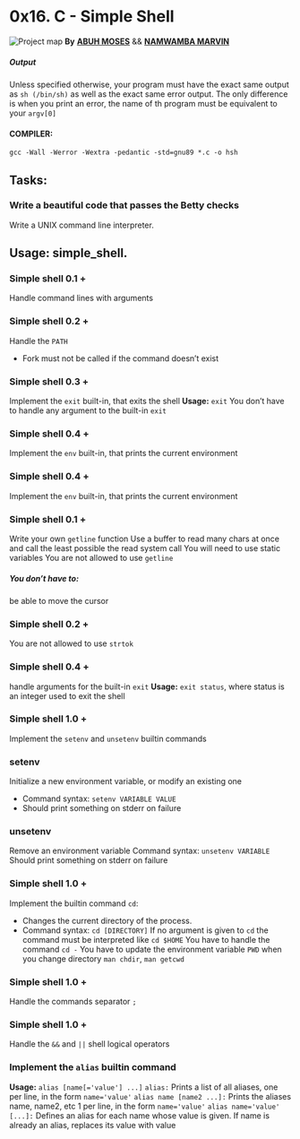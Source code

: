# 0x16. C - Simple Shell
![Project map](https://drive.google.com/file/d/1LsNC4hEpaKNMpclTaCBoN6drBxCm12aI/view?usp=sharing)
**By** [__ABUH MOSES__](https://github.com/hectoriabandini) && [**NAMWAMBA MARVIN**](https://github.com/NamwambaMarvin)
##### Output
Unless specified otherwise, your program must have the exact same output as `sh (/bin/sh)` as well as the exact same error output.
The only difference is when you print an error, the name of th program must be equivalent to your `argv[0]`

#### COMPILER:
```gcc -Wall -Werror -Wextra -pedantic -std=gnu89 *.c -o hsh```
## Tasks: 
### Write a beautiful code that passes the Betty checks
Write a UNIX command line interpreter.
## Usage: simple_shell.
### Simple shell 0.1 +
Handle command lines with arguments
### Simple shell 0.2 +
Handle the `PATH`
 - Fork must not be called if the command doesn’t exist
### Simple shell 0.3 +
Implement the `exit` built-in, that exits the shell
__Usage:__ `exit`
You don’t have to handle any argument to the built-in `exit`
### Simple shell 0.4 +
Implement the `env` built-in, that prints the current environment
### Simple shell 0.4 +
Implement the `env` built-in, that prints the current environment
### Simple shell 0.1 +
Write your own `getline` function
Use a buffer to read many chars at once and call the least possible the read system call
You will need to use static variables
You are not allowed to use `getline`
##### You don’t have to:
be able to move the cursor
### Simple shell 0.2 +
You are not allowed to use `strtok`
### Simple shell 0.4 +
handle arguments for the built-in `exit`
**Usage:** `exit status`, where status is an integer used to exit the shell
### Simple shell 1.0 +
Implement the `setenv` and `unsetenv` builtin commands
### setenv
Initialize a new environment variable, or modify an existing one
- Command syntax: `setenv VARIABLE VALUE`
- Should print something on stderr on failure
### unsetenv
Remove an environment variable
Command syntax: `unsetenv VARIABLE`
Should print something on stderr on failure
### Simple shell 1.0 +
Implement the builtin command `cd`:
- Changes the current directory of the process.
- Command syntax: `cd [DIRECTORY]`
If no argument is given to `cd` the command must be interpreted like `cd $HOME`
You have to handle the command `cd -`
You have to update the environment variable `PWD` when you change directory
`man chdir`, `man getcwd`
### Simple shell 1.0 +
Handle the commands separator `;`
### Simple shell 1.0 +
Handle the `&&` and `||` shell logical operators

### Implement the `alias` builtin command
**Usage:** ```alias [name[='value'] ...]```
`alias:` Prints a list of all aliases, one per line, in the form `name='value'`
`alias name [name2 ...]:` Prints the aliases name, name2, etc 1 per line, in the form `name='value'`
`alias name='value' [...]:` Defines an alias for each name whose value is given. If name is already an alias, replaces its value with value
